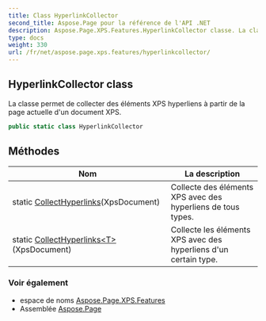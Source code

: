 ```yaml
---
title: Class HyperlinkCollector
second_title: Aspose.Page pour la référence de l'API .NET
description: Aspose.Page.XPS.Features.HyperlinkCollector classe. La classe permet de collecter des éléments XPS hyperliens à partir de la page actuelle dun document XPS.
type: docs
weight: 330
url: /fr/net/aspose.page.xps.features/hyperlinkcollector/
---
```

## HyperlinkCollector class

La classe permet de collecter des éléments XPS hyperliens à partir de la page actuelle d'un document XPS.

```csharp
public static class HyperlinkCollector
```

## Méthodes

| Nom | La description |
| --- | --- |
| static [CollectHyperlinks](../../aspose.page.xps.features/hyperlinkcollector/collecthyperlinks/#collecthyperlinks)(XpsDocument) | Collecte des éléments XPS avec des hyperliens de tous types. |
| static [CollectHyperlinks&lt;T&gt;](../../aspose.page.xps.features/hyperlinkcollector/collecthyperlinks/#collecthyperlinks_1)(XpsDocument) | Collecte les éléments XPS avec des hyperliens d'un certain type. |

### Voir également

* espace de noms [Aspose.Page.XPS.Features](../../aspose.page.xps.features/)
* Assemblée [Aspose.Page](../../)


